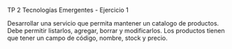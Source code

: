 TP 2 Tecnologías Emergentes - Ejercicio 1

Desarrollar una servicio que permita mantener un catalogo de productos. Debe permitir listarlos, agregar, borrar y modificarlos. Los productos tienen que tener un campo de código, nombre, stock y precio.
